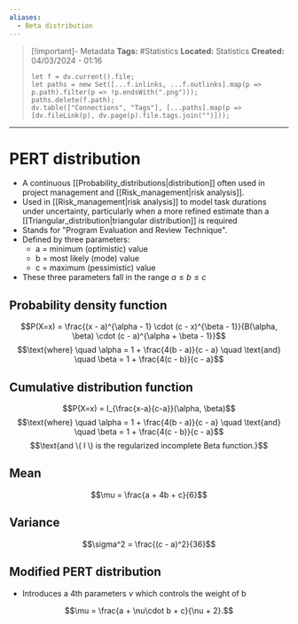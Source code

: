 ```yaml
---
aliases:
  - Beta distribution
---
```


> [!important]- Metadata
> **Tags:** #Statistics 
> **Located:** Statistics
> **Created:** 04/03/2024 - 01:16
> ```dataviewjs
> let f = dv.current().file;
> let paths = new Set([...f.inlinks, ...f.outlinks].map(p => p.path).filter(p => !p.endsWith(".png")));
> paths.delete(f.path);
> dv.table(["Connections", "Tags"], [...paths].map(p => [dv.fileLink(p), dv.page(p).file.tags.join("")]));
> ```

___
# PERT distribution
- A continuous [[Probability_distributions|distribution]] often used in project management and [[Risk_management|risk analysis]].
- Used in [[Risk_management|risk analysis]] to model task durations under uncertainty, particularly when a more refined estimate than a [[Triangular_distribution|triangular distribution]] is required
- Stands for "Program Evaluation and Review Technique".
- Defined by three parameters:
    - a = minimum (optimistic) value 
    - b = most likely (mode) value
    - c = maximum (pessimistic) value 
- These three parameters fall in the range $a\leq{b}\leq{c}$


## Probability density function
$$P(X=x) = \frac{(x - a)^{\alpha - 1} \cdot (c - x)^{\beta - 1}}{B(\alpha, \beta) \cdot (c - a)^{\alpha + \beta - 1}}$$
$$\text{where} \quad \alpha = 1 + \frac{4(b - a)}{c - a} \quad \text{and} \quad \beta = 1 + \frac{4(c - b)}{c - a}$$

## Cumulative distribution function 

$$P(X=x) = I_{\frac{x-a}{c-a}}(\alpha, \beta)$$
$$\text{where} \quad \alpha = 1 + \frac{4(b - a)}{c - a} \quad \text{and} \quad \beta = 1 + \frac{4(c - b)}{c - a}$$
$$\text{and \( I \) is the regularized incomplete Beta function.}$$

## Mean
$$\mu = \frac{a + 4b + c}{6}$$
## Variance
$$\sigma^2 = \frac{(c - a)^2}{36}$$
## Modified PERT distribution 
- Introduces a 4th parameters $\nu$ which controls the weight of b

$$\mu = \frac{a + \nu\cdot b + c}{\nu + 2}.$$